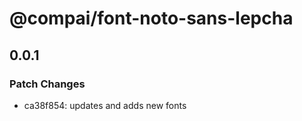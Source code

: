 # @compai/font-noto-sans-lepcha

## 0.0.1
### Patch Changes

- ca38f854: updates and adds new fonts
